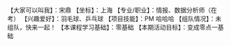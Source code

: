【大家可以叫我】：宋鼎
【坐标】：上海
【专业/职业】：情报、数据分析师（在考）
【兴趣爱好】：羽毛球、乒乓球
【项目技能】：PM 哈哈哈
【组队情况】：未组队，快来一起！
【本课程学习基础】：零基础
【本期活动目标】：变成零点一基础
